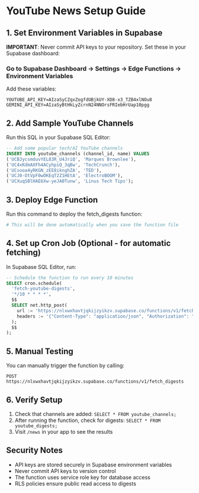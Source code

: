 # YouTube News Setup Guide

## 1. Set Environment Variables in Supabase

**IMPORTANT**: Never commit API keys to your repository. Set these in your Supabase dashboard:

### Go to Supabase Dashboard → Settings → Edge Functions → Environment Variables

Add these variables:

```
YOUTUBE_API_KEY=AIzaSyCZqxZogfdUBjkUY-XD8-x3_TZB4xlNOu8
GEMINI_API_KEY=AIzaSyBtHkLyZcrnN24NNOrsFRIebHrUap10pgg
```

## 2. Add Sample YouTube Channels

Run this SQL in your Supabase SQL Editor:

```sql
-- Add some popular tech/AI YouTube channels
INSERT INTO youtube_channels (channel_id, name) VALUES 
('UCBJycsmduvYEL83R_U4JriQ', 'Marques Brownlee'),
('UC4xKdmAXFh4ACyhpiQ_3qBw', 'TechCrunch'),
('UCsooa4yRKGN_zEE8iknghZA', 'TED'),
('UCJ0-OtVpF0wOKEqT2Z1HEtA', 'ElectroBOOM'),
('UCXuqSBlHAE6Xw-yeJA0Tunw', 'Linus Tech Tips');
```

## 3. Deploy Edge Function

Run this command to deploy the fetch_digests function:

```bash
# This will be done automatically when you save the function file
```

## 4. Set up Cron Job (Optional - for automatic fetching)

In Supabase SQL Editor, run:

```sql
-- Schedule the function to run every 10 minutes
SELECT cron.schedule(
  'fetch-youtube-digests',
  '*/10 * * * *',
  $$
  SELECT net.http_post(
    url := 'https://nlxwxhavtjqkijzyikzv.supabase.co/functions/v1/fetch_digests',
    headers := '{"Content-Type": "application/json", "Authorization": "Bearer ' || current_setting('app.settings.service_role_key') || '"}'::jsonb
  );
  $$
);
```

## 5. Manual Testing

You can manually trigger the function by calling:
```
POST https://nlxwxhavtjqkijzyikzv.supabase.co/functions/v1/fetch_digests
```

## 6. Verify Setup

1. Check that channels are added: `SELECT * FROM youtube_channels;`
2. After running the function, check for digests: `SELECT * FROM youtube_digests;`
3. Visit `/news` in your app to see the results

## Security Notes

- API keys are stored securely in Supabase environment variables
- Never commit API keys to version control
- The function uses service role key for database access
- RLS policies ensure public read access to digests